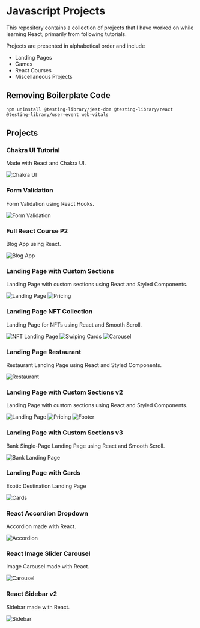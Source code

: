 # Javascript Projects

This repository contains a collection of projects that I have worked on while learning React, primarily from following tutorials.

Projects are presented in alphabetical order and include

-   Landing Pages
-   Games
-   React Courses
-   Miscellaneous Projects

## Removing Boilerplate Code

`npm uninstall @testing-library/jest-dom @testing-library/react @testing-library/user-event web-vitals`

## Projects

### Chakra UI Tutorial

Made with React and Chakra UI.

![Chakra UI](https://raw.githubusercontent.com/AlkarimJ1997/ReactProjects/assets/images/1.png)

### Form Validation

Form Validation using React Hooks.

![Form Validation](https://raw.githubusercontent.com/AlkarimJ1997/ReactProjects/assets/images/2.png)

### Full React Course P2

Blog App using React.

![Blog App](https://raw.githubusercontent.com/AlkarimJ1997/ReactProjects/assets/images/3.png)

### Landing Page with Custom Sections

Landing Page with custom sections using React and Styled Components.

![Landing Page](https://raw.githubusercontent.com/AlkarimJ1997/ReactProjects/assets/images/4.png)
![Pricing](https://raw.githubusercontent.com/AlkarimJ1997/ReactProjects/assets/images/5.png)

### Landing Page NFT Collection

Landing Page for NFTs using React and Smooth Scroll.

![NFT Landing Page](https://raw.githubusercontent.com/AlkarimJ1997/ReactProjects/assets/images/6.png)
![Swiping Cards](https://raw.githubusercontent.com/AlkarimJ1997/ReactProjects/assets/images/7.png)
![Carousel](https://raw.githubusercontent.com/AlkarimJ1997/ReactProjects/assets/images/8.png)

### Landing Page Restaurant

Restaurant Landing Page using React and Styled Components.

![Restaurant](https://raw.githubusercontent.com/AlkarimJ1997/ReactProjects/assets/images/9.png)

### Landing Page with Custom Sections v2

Landing Page with custom sections using React and Styled Components.

![Landing Page](https://raw.githubusercontent.com/AlkarimJ1997/ReactProjects/assets/images/10.png)
![Pricing](https://raw.githubusercontent.com/AlkarimJ1997/ReactProjects/assets/images/11.png)
![Footer](https://raw.githubusercontent.com/AlkarimJ1997/ReactProjects/assets/images/12.png)

### Landing Page with Custom Sections v3

Bank Single-Page Landing Page using React and Smooth Scroll.

![Bank Landing Page](https://raw.githubusercontent.com/AlkarimJ1997/ReactProjects/assets/images/13.png)

### Landing Page with Cards

Exotic Destination Landing Page

![Cards](https://raw.githubusercontent.com/AlkarimJ1997/ReactProjects/assets/images/14.png)

### React Accordion Dropdown

Accordion made with React.

![Accordion](https://raw.githubusercontent.com/AlkarimJ1997/ReactProjects/assets/images/15.png)

### React Image Slider Carousel

Image Carousel made with React.

![Carousel](https://raw.githubusercontent.com/AlkarimJ1997/ReactProjects/assets/images/16.png)

### React Sidebar v2

Sidebar made with React.

![Sidebar](https://raw.githubusercontent.com/AlkarimJ1997/ReactProjects/assets/images/17.png)
